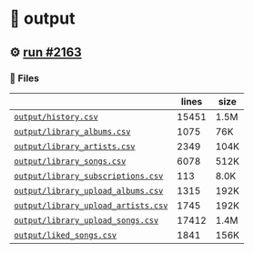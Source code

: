 # 📝  output 

## ⚙️ [run #2163](https://github.com/jwenerd/ytm-dl/actions/runs/10747615021)

### 📁 Files

|                                                                         |lines|size|
|-------------------------------------------------------------------------|-----|----|
|[`output/history.csv` ](output/history.csv)                              |15451|1.5M|
|[`output/library_albums.csv` ](output/library_albums.csv)                |1075 |76K |
|[`output/library_artists.csv` ](output/library_artists.csv)              |2349 |104K|
|[`output/library_songs.csv` ](output/library_songs.csv)                  |6078 |512K|
|[`output/library_subscriptions.csv` ](output/library_subscriptions.csv)  |113  |8.0K|
|[`output/library_upload_albums.csv` ](output/library_upload_albums.csv)  |1315 |192K|
|[`output/library_upload_artists.csv` ](output/library_upload_artists.csv)|1745 |192K|
|[`output/library_upload_songs.csv` ](output/library_upload_songs.csv)    |17412|1.4M|
|[`output/liked_songs.csv` ](output/liked_songs.csv)                      |1841 |156K|